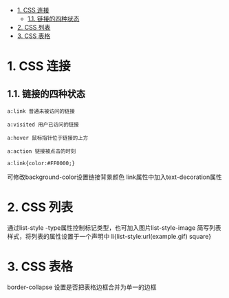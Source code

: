 <!-- TOC -->

- [1. CSS 连接](#1-css-连接)
    - [1.1. 链接的四种状态](#11-链接的四种状态)
- [2. CSS 列表](#2-css-列表)
- [3. CSS 表格](#3-css-表格)

<!-- /TOC -->

# 1. CSS 连接
## 1.1. 链接的四种状态

```
a:link 普通未被访问的链接

a:visited 用户已访问的链接

a:hover 鼠标指针位于链接的上方

a:action 链接被点击的时刻

```
```
a:link{color:#FF0000;}
```

可修改background-color设置链接背景颜色
link属性中加入text-decoration属性

# 2. CSS 列表
通过list-style  -type属性控制标记类型，也可加入图片list-style-image
简写列表样式，将列表的属性设置于一个声明中 li{list-style:url(example.gif) square}

# 3. CSS 表格
border-collapse 设置是否把表格边框合并为单一的边框
